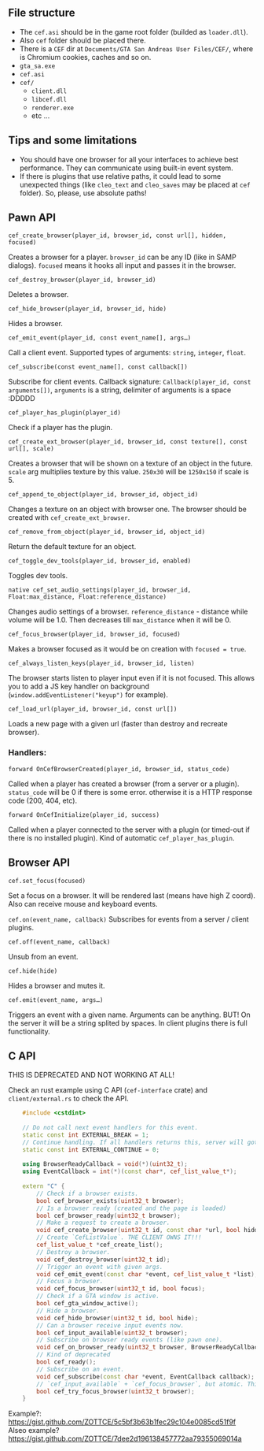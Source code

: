 
## File structure
- The `cef.asi` should be in the game root folder (builded as `loader.dll`).
- Also `cef` folder should be placed there.
- There is a `CEF` dir at `Documents/GTA San Andreas User Files/CEF/`, where is Chromium cookies, caches and so on.
- `gta_sa.exe`
- `cef.asi`
- `cef/`
    - `client.dll`
    - `libcef.dll`
    - `renderer.exe`
    - etc …


## Tips and some limitations
- You should have one browser for all your interfaces to achieve best performance. They can communicate using built-in event system.
- If there is plugins that use relative paths, it could lead to some unexpected things (like `cleo_text` and `cleo_saves` may be placed at `cef` folder). So, please, use absolute paths!

## Pawn API

`cef_create_browser(player_id, browser_id, const url[], hidden, focused)`

Creates a browser for a player. `browser_id` can be any ID (like in SAMP dialogs). `focused` means it hooks all input and passes it in the browser.

`cef_destroy_browser(player_id, browser_id)`

Deletes a browser.

`cef_hide_browser(player_id, browser_id, hide)`

Hides a browser.

`cef_emit_event(player_id, const event_name[], args…)`

Call a client event. Supported types of arguments: `string`, `integer`, `float`.

`cef_subscribe(const event_name[], const callback[])`

Subscribe for client events. Callback signature: `Callback(player_id, const arguments[])`, `arguments` is a string, delimiter of arguments is a space :DDDDD

`cef_player_has_plugin(player_id)`

Check if a player has the plugin.

`cef_create_ext_browser(player_id, browser_id, const texture[], const url[], scale)`

Creates a browser that will be shown on a texture of an object in the future. `scale` arg multiplies texture by this value. `250x30` will be `1250x150` if scale is 5.

`cef_append_to_object(player_id, browser_id, object_id)`

Changes a texture on an object with browser one. The browser should be created with `cef_create_ext_browser`.

`cef_remove_from_object(player_id, browser_id, object_id)`

Return the default texture for an object.

`cef_toggle_dev_tools(player_id, browser_id, enabled)`

Toggles dev tools.

`native cef_set_audio_settings(player_id, browser_id, Float:max_distance, Float:reference_distance)`

Changes audio settings of a browser. `reference_distance` - distance while volume will be 1.0. Then decreases till `max_distance` when it will be 0.

`cef_focus_browser(player_id, browser_id, focused)`

Makes a browser focused as it would be on creation with `focused = true`.

`cef_always_listen_keys(player_id, browser_id, listen)`

The browser starts listen to player input even if it is not focused. This allows you to add a JS key handler on background (`window.addEventListener("keyup")` for example).

`cef_load_url(player_id, browser_id, const url[])`

Loads a new page with a given url (faster than destroy and recreate browser).
### Handlers:

`forward OnCefBrowserCreated(player_id, browser_id, status_code)`

Called when a player has created a browser (from a server or a plugin). `status_code` will be 0 if there is some error. otherwise it is a HTTP response code (200, 404, etc).

`forward OnCefInitialize(player_id, success)`

Called when a player connected to the server with a plugin (or timed-out if there is no installed plugin). Kind of automatic `cef_player_has_plugin`.

## Browser API

`cef.set_focus(focused)`

Set a focus on a browser. It will be rendered last (means have high Z coord). Also can receive mouse and keyboard events.

`cef.on(event_name, callback)`
Subscribes for events from a server / client plugins.

`cef.off(event_name, callback)`

Unsub from an event.

`cef.hide(hide)`

Hides a browser and mutes it.

`cef.emit(event_name, args…)`

Triggers an event with a given name. Arguments can be anything. BUT! On the server it will be a string splited by spaces. In client plugins there is full functionality.

## C API

THIS IS DEPRECATED AND NOT WORKING AT ALL!

Check an rust example using C API (`cef-interface` crate) and `client/external.rs` to check the API.

```C++
    #include <cstdint>
    
    // Do not call next event handlers for this event.
    static const int EXTERNAL_BREAK = 1;
    // Continue handling. If all handlers returns this, server will got the event.
    static const int EXTERNAL_CONTINUE = 0;
    
    using BrowserReadyCallback = void(*)(uint32_t);
    using EventCallback = int(*)(const char*, cef_list_value_t*);
    
    extern "C" {
        // Check if a browser exists.
        bool cef_browser_exists(uint32_t browser);
        // Is a browser ready (created and the page is loaded)
        bool cef_browser_ready(uint32_t browser);
        // Make a request to create a browser.
        void cef_create_browser(uint32_t id, const char *url, bool hidden, bool focused);
        // Create `CefListValue`. THE CLIENT OWNS IT!!!
        cef_list_value_t *cef_create_list();
        // Destroy a browser.
        void cef_destroy_browser(uint32_t id);
        // Trigger an event with given args.
        void cef_emit_event(const char *event, cef_list_value_t *list);
        // Focus a browser.
        void cef_focus_browser(uint32_t id, bool focus);
        // Check if a GTA window is active.
        bool cef_gta_window_active();
        // Hide a browser.
        void cef_hide_browser(uint32_t id, bool hide);
        // Can a browser receive input events now.
        bool cef_input_available(uint32_t browser);
        // Subscribe on browser ready events (like pawn one).
        void cef_on_browser_ready(uint32_t browser, BrowserReadyCallback callback);
        // Kind of deprecated
        bool cef_ready();
        // Subscribe on an event.
        void cef_subscribe(const char *event, EventCallback callback);
        // `cef_input_available` + `cef_focus_browser`, but atomic. This function should be used in this cases.
        bool cef_try_focus_browser(uint32_t browser);
    }
```

Example?: https://gist.github.com/ZOTTCE/5c5bf3b63b1fec29c104e0085cd51f9f
Alseo example? https://gist.github.com/ZOTTCE/7dee2d196138457772aa79355069014a
